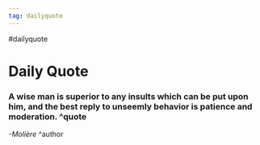 ```yaml
---
tag: dailyquote
---
```


#dailyquote

# Daily Quote

### A wise man is superior to any insults which can be put upon him, and the best reply to unseemly behavior is patience and moderation. ^quote
*-Molière* ^author
